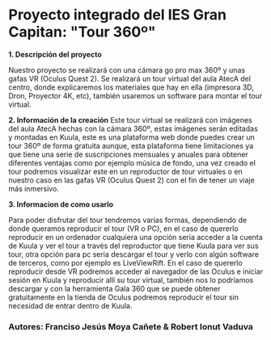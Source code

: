 # Proyecto integrado del IES Gran Capitan: "Tour 360º"

**1. Descripción del proyecto**


Nuestro proyecto se realizará con una cámara go pro max 360º y unas gafas VR (Oculus Quest 2). Se realizará un tour virtual del aula AtecA del 
centro, donde explicaremos los materiales que hay en ella (impresora 3D, Dron, Proyector 4K, etc), también usaremos un software para montar el tour virtual. 

**2. Información de la creación**
Este tour virtual se realizará con imágenes del aula AtecA hechas con la cámara 360º, estas imágenes serán editadas y montadas en Kuula, este es una plataforma web donde
puedes crear un tour 360º de forma gratuita aunque, esta plataforma tiene limitaciones ya que tiene una serie de suscripciones mensuales y anuales para obtener diferentes ventajas
como por ejemplo música de fondo, una vez creado el tour podremos visualizar este en un reproductor de tour virtuales o en nuestro caso en las gafas VR (Oculus Quest 2) con el 
fin de tener un viaje más inmersivo.


**3. Informacion de como usarlo**

Para poder disfrutar del tour tendremos varias formas, dependiendo de donde queramos reproducir el tour (VR o PC), en el caso de quererlo reproducir en un ordenador cualquiera
una opción seria acceder a la cuenta de Kuula y ver el tour a través del reproductor que tiene Kuula para ver sus tour, otra opción para pc seria descargar el tour y verlo 
con algún software de terceros, como por ejemplo es LiveViewRift. En el caso de quererlo reproducir desde VR podremos acceder al navegador de las Oculus e iniciar 
sesión en Kuula y reproducir allí su tour virtual, también nos lo podríamos descargar y con la herramienta Gala 360 que se puede obtener gratuitamente en la tienda de Oculus
podremos reproducir el tour sin necesidad de entrar dentro de Kuula.


### Autores: Franciso Jesús Moya Cañete & Robert Ionut Vaduva
